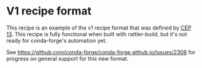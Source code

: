 # V1 recipe format

This recipe is an example of the v1 recipe format that was defined by [CEP 13](https://github.com/conda/ceps/blob/main/cep-13.md). This recipe is fully functional when built with rattler-build, but it's not ready for conda-forge's automation yet.

See https://github.com/conda-forge/conda-forge.github.io/issues/2308 for progress on general support for this new format.
